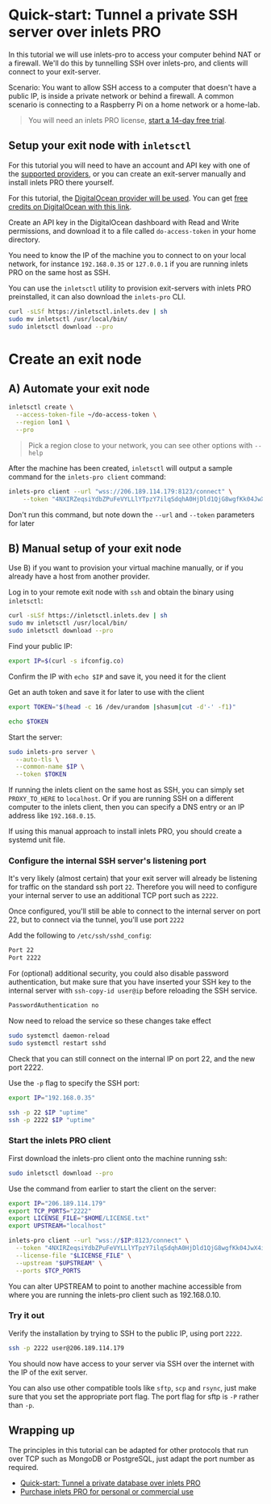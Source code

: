  # Quick-start: Tunnel a private SSH server over inlets PRO

In this tutorial we will use inlets-pro to access your computer behind NAT or a firewall. We'll do this by tunnelling SSH over inlets-pro, and clients will connect to your exit-server.

Scenario: You want to allow SSH access to a computer that doesn't have a public IP, is inside a private network or behind a firewall. A common scenario is connecting to a Raspberry Pi on a home network or a home-lab.

> You will need an inlets PRO license, [start a 14-day free trial](https://inlets.dev/).

## Setup your exit node with `inletsctl`

For this tutorial you will need to have an account and API key with one of the [supported providers](https://github.com/inlets/inletsctl#featuresbacklog), or you can create an exit-server manually and install inlets PRO there yourself.

For this tutorial, the [DigitalOcean provider will be used](https://m.do.co/c/8d4e75e9886f). You can get [free credits on DigitalOcean with this link](https://m.do.co/c/8d4e75e9886f).

Create an API key in the DigitalOcean dashboard with Read and Write permissions, and download it to a file called `do-access-token` in your home directory.

You need to know the IP of the machine you to connect to on your local network, for instance `192.168.0.35` or `127.0.0.1` if you are running inlets PRO on the same host as SSH.

You can use the `inletsctl` utility to provision exit-servers with inlets PRO preinstalled, it can also download the `inlets-pro` CLI.

```bash
curl -sLSf https://inletsctl.inlets.dev | sh
sudo mv inletsctl /usr/local/bin/
sudo inletsctl download --pro
```

# Create an exit node

## A) Automate your exit node

```bash
inletsctl create \
  --access-token-file ~/do-access-token \
  --region lon1 \
  --pro
```

> Pick a region close to your network, you can see other options with `--help`

After the machine has been created, `inletsctl` will output a sample command for the `inlets-pro client` command:

```bash 
inlets-pro client --url "wss://206.189.114.179:8123/connect" \
    --token "4NXIRZeqsiYdbZPuFeVYLLlYTpzY7ilqSdqhA0HjDld1QjG8wgfKk04JwX4i6c6F" \
```

Don't run this command, but note down the `--url` and `--token` parameters for later

## B) Manual setup of your exit node

Use B) if you want to provision your virtual machine manually, or if you already have a host from another provider.

Log in to your remote exit node with `ssh` and obtain the binary using `inletsctl`:

```bash
curl -sLSf https://inletsctl.inlets.dev | sh
sudo mv inletsctl /usr/local/bin/
sudo inletsctl download --pro
```

Find your public IP:

```bash
export IP=$(curl -s ifconfig.co)
```

Confirm the IP with `echo $IP` and save it, you need it for the client

Get an auth token and save it for later to use with the client

```bash
export TOKEN="$(head -c 16 /dev/urandom |shasum|cut -d'-' -f1)"

echo $TOKEN
```

Start the server:

```bash
sudo inlets-pro server \
  --auto-tls \
  --common-name $IP \
  --token $TOKEN
```

If running the inlets client on the same host as SSH, you can simply set `PROXY_TO_HERE` to `localhost`. Or if you are running SSH on a different computer to the inlets client, then you can specify a DNS entry or an IP address like `192.168.0.15`.

If using this manual approach to install inlets PRO, you should create a systemd unit file.

### Configure the internal SSH server's listening port

It's very likely (almost certain) that your exit server will already be listening for traffic on the standard ssh port `22`. Therefore you will need to configure your internal server to use an additional TCP port such as `2222`.

Once configured, you'll still be able to connect to the internal server on port 22, but to connect via the tunnel, you'll use port `2222`

Add the following to  `/etc/ssh/sshd_config`:

```bash
Port 22
Port 2222
```

For (optional) additional security, you could also disable password authentication, but make sure that you have inserted your SSH key to the internal server with `ssh-copy-id user@ip` before reloading the SSH service.

```bash
PasswordAuthentication no
```

Now need to reload the service so these changes take effect

```bash
sudo systemctl daemon-reload
sudo systemctl restart sshd
```

Check that you can still connect on the internal IP on port 22, and the new port 2222.

Use the `-p` flag to specify the SSH port:

```bash
export IP="192.168.0.35"

ssh -p 22 $IP "uptime"
ssh -p 2222 $IP "uptime"
```

### Start the inlets PRO client

First download the inlets-pro client onto the machine running ssh:

```bash
sudo inletsctl download --pro
```

Use the command from earlier to start the client on the server:

```bash 
export IP="206.189.114.179"
export TCP_PORTS="2222"
export LICENSE_FILE="$HOME/LICENSE.txt"
export UPSTREAM="localhost"

inlets-pro client --url "wss://$IP:8123/connect" \
  --token "4NXIRZeqsiYdbZPuFeVYLLlYTpzY7ilqSdqhA0HjDld1QjG8wgfKk04JwX4i6c6F" \
  --license-file "$LICENSE_FILE" \
  --upstream "$UPSTREAM" \
  --ports $TCP_PORTS
```

You can alter UPSTREAM to point to another machine accessible from where you are running the inlets-pro client such as 192.168.0.10.

### Try it out

Verify the installation by trying to SSH to the public IP, using port `2222`.

```bash 
ssh -p 2222 user@206.189.114.179
```

You should now have access to your server via SSH over the internet with the IP of the exit server.

You can also use other compatible tools like `sftp`, `scp` and `rsync`, just make sure that you set the appropriate port flag. The port flag for sftp is `-P` rather than `-p`.

## Wrapping up

The principles in this tutorial can be adapted for other protocols that run over TCP such as MongoDB or PostgreSQL, just adapt the port number as required.

* [Quick-start: Tunnel a private database over inlets PRO](https://docs.inlets.dev/#/get-started/quickstart-tcp-database)
* [Purchase inlets PRO for personal or commercial use](https://inlets.dev/)
